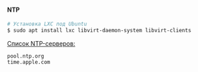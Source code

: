 #### NTP


```bash
# Установка LXC под Ubuntu
$ sudo apt install lxc libvirt-daemon-system libvirt-clients
```

[Список NTP-серверов:](https://support.ntp.org/Servers/StratumTwoTimeServers)
```
pool.ntp.org
time.apple.com
```

